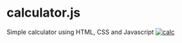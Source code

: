 # calculator.js
Simple calculator using HTML, CSS and Javascript
<a href="https://ibb.co/qYtSLPy"><img src="https://i.ibb.co/1GDgYwv/calc.png" alt="calc" border="0"></a>
